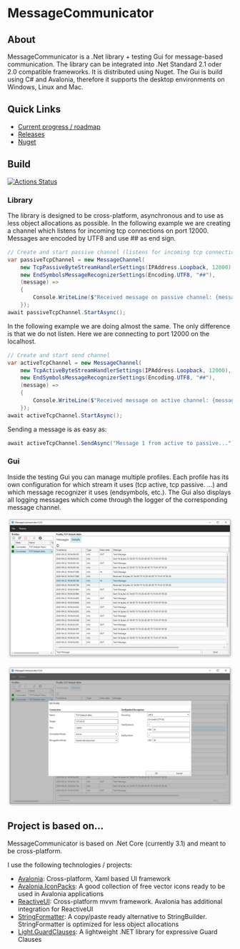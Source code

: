 # MessageCommunicator
## About
MessageCommunicator is a .Net library + testing Gui for message-based communication. 
The library can be integrated into .Net Standard 2.1 oder 2.0 compatible frameworks. It 
is distributed using Nuget. The Gui is build using C# and Avalonia, 
therefore it supports the desktop environments on Windows, Linux and Mac.

## Quick Links
 - [Current progress / roadmap](/../../projects/1)
 - [Releases](/../../releases)
 - [Nuget](https://www.nuget.org/packages/MessageCommunicator)

## Build
[![Actions Status](https://github.com/RolandKoenig/MessageCommunicator/workflows/Build%20and%20test/badge.svg)](https://github.com/RolandKoenig/MessageCommunicator/actions)

### Library
The library is designed to be cross-platform, asynchronous and to use as less object allocations as possible.
In the following example we are creating a channel which listens for incoming tcp connections on
port 12000. Messages are encoded by UTF8 and use ## as end sign.

```csharp
// Create and start passive channel (listens for incoming tcp connection)
var passiveTcpChannel = new MessageChannel(
    new TcpPassiveByteStreamHandlerSettings(IPAddress.Loopback, 12000),
    new EndSymbolsMessageRecognizerSettings(Encoding.UTF8, "##"),
    (message) =>
    {
        Console.WriteLine($"Received message on passive channel: {message}");
    });
await passiveTcpChannel.StartAsync();
```

In the following example we are doing almost the same. The only difference is that we do not 
listen. Here we are connecting to port 12000 on the localhost.

```csharp
// Create and start send channel
var activeTcpChannel = new MessageChannel(
    new TcpActiveByteStreamHandlerSettings(IPAddress.Loopback, 12000), 
    new EndSymbolsMessageRecognizerSettings(Encoding.UTF8, "##"),
    (message) =>
    {
        Console.WriteLine($"Received message on active channel: {message}");
    });
await activeTcpChannel.StartAsync();
```

Sending a message is as easy as:
```csharp
await activeTcpChannel.SendAsync("Message 1 from active to passive...");
```

### Gui
Inside the testing Gui you can manage multiple profiles. Each profile has its own configuration
for which stream it uses (tcp active, tcp passive. ...) and which message recognizer it uses
(endsymbols, etc.). The Gui also displays all logging messages which come through the logger of 
the corresponding message channel.

![alt text](_Misc/Screenshot_01.png "Screenshot of the testing UI")

![alt text](_Misc/Screenshot_02.png "Screenshot of the testing UI")

## Project is based on...
MessageCommunicator is based on .Net Core (currently 3.1) and meant to be cross-platform. 

I use the following technologies / projects:
 - [Avalonia](https://github.com/AvaloniaUI/Avalonia): Cross-platform, Xaml based UI framework
 - [Avalonia.IconPacks](https://github.com/ahopper/Avalonia.IconPacks): A good collection of free vector icons ready to be used in Avalonia applications
 - [ReactiveUI](https://github.com/reactiveui/ReactiveUI): Cross-platform mvvm framework. Avalonia has additional integration for ReactiveUI
 - [StringFormatter](https://github.com/MikePopoloski/StringFormatter): A copy/paste ready alternative to StringBuilder. StringFormatter is optimized for less object allocations
 - [Light.GuardClauses](https://github.com/feO2x/Light.GuardClauses): A lightweight .NET library for expressive Guard Clauses
